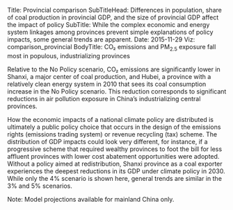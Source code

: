 Title: Provincial comparison
SubTitleHead: Differences in population, share of coal production in provincial GDP, and the size of provincial GDP affect the impact of policy
SubTitle: While the complex economic and energy system linkages among provinces prevent simple explanations of policy impacts, some general trends are apparent.
Date: 2015-11-29
Viz: comparison_provincial
BodyTitle: CO₂ emissions and PM<sub>2.5</sub> exposure fall most in populous, industrializing provinces

Relative to the No Policy scenario, CO₂ emissions are significantly lower in Shanxi, a major center of coal production, and Hubei, a province with a relatively clean energy system in 2010 that sees its coal consumption increase in the No Policy scenario. This reduction corresponds to significant reductions in air pollution exposure in China’s industrializing central provinces.

How the economic impacts of a national climate policy are distributed is ultimately a public policy choice that occurs in the design of the emissions rights (emissions trading system) or revenue recycling (tax) scheme. The distribution of GDP impacts could look very different, for instance, if a progressive scheme that required wealthy provinces to foot the bill for less affluent provinces with lower cost abatement opportunities were adopted. Without a policy aimed at redistribution, Shanxi province as a coal exporter experiences the deepest reductions in its GDP under climate policy in 2030. While only the 4% scenario is shown here, general trends are similar in the 3% and 5% scenarios.

Note: Model projections available for mainland China only.
